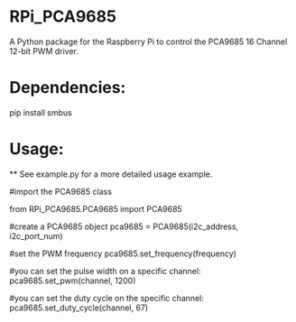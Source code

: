 # RPi_PCA9685
A Python package for the Raspberry Pi to control the PCA9685 16 Channel 12-bit PWM driver.


# Dependencies:
pip install smbus


# Usage:

** See example.py for a more detailed usage example.

#import the PCA9685 class

from RPi_PCA9685.PCA9685 import PCA9685


#create a PCA9685 object
pca9685 = PCA9685(i2c_address, i2c_port_num)


#set the PWM frequency
pca9685.set_frequency(frequency)


#you can set the pulse width on a specific channel:
pca9685.set_pwm(channel, 1200)


#you can set the duty cycle on the specific channel:
pca9685.set_duty_cycle(channel, 67)
